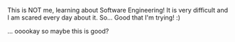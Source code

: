 This is NOT me, learning about Software Engineering!
It is very difficult and I am scared every day about it. 
So... Good that I'm trying!
:)

... ooookay so maybe this is good?